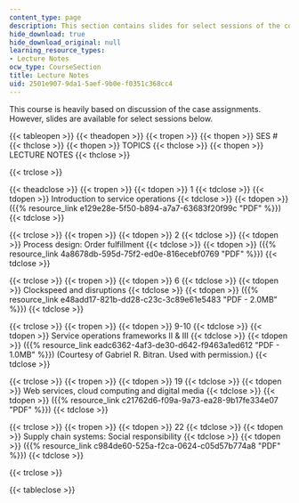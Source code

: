 ```yaml
---
content_type: page
description: This section contains slides for select sessions of the course.
hide_download: true
hide_download_original: null
learning_resource_types:
- Lecture Notes
ocw_type: CourseSection
title: Lecture Notes
uid: 2501e907-9da1-5aef-9b0e-f0351c368cc4
---
```


This course is heavily based on discussion of the case assignments. However, slides are available for select sessions below.

{{< tableopen >}}
{{< theadopen >}}
{{< tropen >}}
{{< thopen >}}
SES #
{{< thclose >}}
{{< thopen >}}
TOPICS
{{< thclose >}}
{{< thopen >}}
LECTURE NOTES
{{< thclose >}}

{{< trclose >}}

{{< theadclose >}}
{{< tropen >}}
{{< tdopen >}}
1
{{< tdclose >}}
{{< tdopen >}}
Introduction to service operations
{{< tdclose >}}
{{< tdopen >}}
({{% resource_link e129e28e-5f50-b894-a7a7-63683f20f99c "PDF" %}})
{{< tdclose >}}

{{< trclose >}}
{{< tropen >}}
{{< tdopen >}}
2
{{< tdclose >}}
{{< tdopen >}}
Process design: Order fulfillment
{{< tdclose >}}
{{< tdopen >}}
({{% resource_link 4a8678db-595d-75f2-ed0e-816ecebf0769 "PDF" %}})
{{< tdclose >}}

{{< trclose >}}
{{< tropen >}}
{{< tdopen >}}
6
{{< tdclose >}}
{{< tdopen >}}
Clockspeed and disruptions
{{< tdclose >}}
{{< tdopen >}}
({{% resource_link e48add17-821b-dd28-c23c-3c89e61e5483 "PDF - 2.0MB" %}})
{{< tdclose >}}

{{< trclose >}}
{{< tropen >}}
{{< tdopen >}}
9-10
{{< tdclose >}}
{{< tdopen >}}
Service operations frameworks II & III
{{< tdclose >}}
{{< tdopen >}}
({{% resource_link eadc6362-4af3-de30-d642-f9463a1ed612 "PDF - 1.0MB" %}}) (Courtesy of Gabriel R. Bitran. Used with permission.)
{{< tdclose >}}

{{< trclose >}}
{{< tropen >}}
{{< tdopen >}}
19
{{< tdclose >}}
{{< tdopen >}}
Web services, cloud computing and digital media
{{< tdclose >}}
{{< tdopen >}}
({{% resource_link c21762d6-f09a-9a73-ea28-9b17fe334e07 "PDF" %}})
{{< tdclose >}}

{{< trclose >}}
{{< tropen >}}
{{< tdopen >}}
22
{{< tdclose >}}
{{< tdopen >}}
Supply chain systems: Social responsibility
{{< tdclose >}}
{{< tdopen >}}
({{% resource_link c984de60-525a-f2ca-0624-c05d57b774a8 "PDF" %}})
{{< tdclose >}}

{{< trclose >}}

{{< tableclose >}}